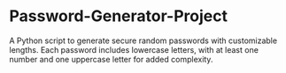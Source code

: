 # Password-Generator-Project
A Python script to generate secure random passwords with customizable lengths. Each password includes lowercase letters, with at least one number and one uppercase letter for added complexity.
